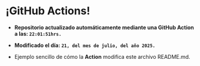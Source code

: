 # ¡GitHub Actions!
* **Repositorio actualizado automáticamente mediante una GitHub Action a las: `22:01:51hrs.`**
* **Modificado el día: `21, del mes de julio, del año 2025.`**

* Ejemplo sencillo de cómo la **Action** modifica este archivo README.md.
